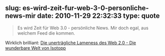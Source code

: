 slug: es-wird-zeit-fur-web-3-0-personliche-news-mir
date: 2010-11-29 22:32:33
type: quote
---

> Es wird Zeit für Web 3.0 - persönliche News. Mir doch egal, aus welchem Feed die kommen.

Wirklich brilliant: [Die unerträgliche Lameness des Web 2.0 - Die wunderbare Welt von Isotopp](http://blog.koehntopp.de/archives/2978-Die-unertraegliche-Lameness-des-Web-2.0.html#en)
